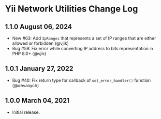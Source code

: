 # Yii Network Utilities Change Log

## 1.1.0 August 06, 2024

- New #63: Add `IpRanges` that represents a set of IP ranges that are either allowed or forbidden (@vjik)
- Bug #59: Fix error while converting IP address to bits representation in PHP 8.0+ (@vjik)

## 1.0.1 January 27, 2022

- Bug #40: Fix return type for callback of `set_error_handler()` function (@devanych)

## 1.0.0 March 04, 2021

- Initial release.
